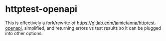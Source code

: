 # httptest-openapi

This is effectively a fork/rewrite of https://gitlab.com/jamietanna/httptest-openapi, simplified, and returning errors vs test results so it can be plugged into other options.
